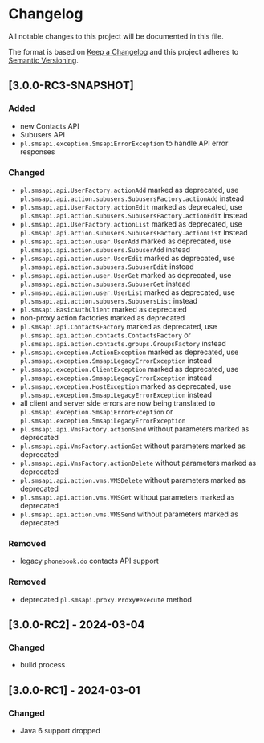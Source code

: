 # Changelog
All notable changes to this project will be documented in this file.

The format is based on [Keep a Changelog](http://keepachangelog.com/en/1.0.0/) and this project adheres to [Semantic Versioning](http://semver.org/spec/v2.0.0.html).

## [3.0.0-RC3-SNAPSHOT]
### Added
- new Contacts API
- Subusers API
- `pl.smsapi.exception.SmsapiErrorException` to handle API error responses

### Changed
- `pl.smsapi.api.UserFactory.actionAdd` marked as deprecated, use `pl.smsapi.api.action.subusers.SubusersFactory.actionAdd` instead
- `pl.smsapi.api.UserFactory.actionEdit` marked as deprecated, use `pl.smsapi.api.action.subusers.SubusersFactory.actionEdit` instead
- `pl.smsapi.api.UserFactory.actionList` marked as deprecated, use `pl.smsapi.api.action.subusers.SubusersFactory.actionList` instead
- `pl.smsapi.api.action.user.UserAdd` marked as deprecated, use `pl.smsapi.api.action.subusers.SubuserAdd` instead
- `pl.smsapi.api.action.user.UserEdit` marked as deprecated, use `pl.smsapi.api.action.subusers.SubuserEdit` instead
- `pl.smsapi.api.action.user.UserGet` marked as deprecated, use `pl.smsapi.api.action.subusers.SubuserGet` instead
- `pl.smsapi.api.action.user.UserList` marked as deprecated, use `pl.smsapi.api.action.subusers.SubusersList` instead
- `pl.smsapi.BasicAuthClient` marked as deprecated
- non-proxy action factories marked as deprecated
- `pl.smsapi.api.ContactsFactory` marked as deprecated, use `pl.smsapi.api.action.contacts.ContactsFactory` or `pl.smsapi.api.action.contacts.groups.GroupsFactory` instead
- `pl.smsapi.exception.ActionException` marked as deprecated, use `pl.smsapi.exception.SmsapiLegacyErrorException` instead
- `pl.smsapi.exception.ClientException` marked as deprecated, use `pl.smsapi.exception.SmsapiLegacyErrorException` instead
- `pl.smsapi.exception.HostException` marked as deprecated, use `pl.smsapi.exception.SmsapiLegacyErrorException` instead
- all client and server side errors are now being translated to `pl.smsapi.exception.SmsapiErrorException` or `pl.smsapi.exception.SmsapiLegacyErrorException`
- `pl.smsapi.api.VmsFactory.actionSend` without parameters marked as deprecated
- `pl.smsapi.api.VmsFactory.actionGet` without parameters marked as deprecated
- `pl.smsapi.api.VmsFactory.actionDelete` without parameters marked as deprecated
- `pl.smsapi.api.action.vms.VMSDelete` without parameters marked as deprecated
- `pl.smsapi.api.action.vms.VMSGet` without parameters marked as deprecated
- `pl.smsapi.api.action.vms.VMSSend` without parameters marked as deprecated

### Removed
- legacy `phonebook.do` contacts API support

### Removed
- deprecated `pl.smsapi.proxy.Proxy#execute` method

## [3.0.0-RC2] - 2024-03-04
### Changed
- build process

## [3.0.0-RC1] - 2024-03-01
### Changed
- Java 6 support dropped